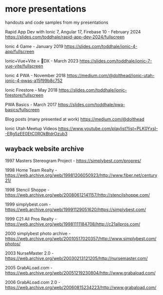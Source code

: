 # more presentations
handouts and code samples from my presentations

Rapid App Dev with Ionic 7, Angular 17, Firebase 10 - February 2024 https://slides.com/toddhale/rapid-app-dev-2024/fullscreen

Ionic 4 Game - January 2019 https://slides.com/toddhale/ionic-4-app/fullscreen

Ionic+Vue+Vite = 🚀DX - March 2023 https://slides.com/toddhale/ionic-7-vue-vite/fullscreen

Ionic 4 PWA - November 2018 https://medium.com/@dolthead/ionic-utah-ionic-4-pwas-a15f99b8c752

Ionic Firestore - May 2018 https://slides.com/toddhale/ionic-firestore/fullscreen

PWA Basics - March 2017 https://slides.com/toddhale/pwa-basics/fullscreen

Blog posts (many presented at work) https://medium.com/@dolthead

Ionic Utah Meetup Videos https://www.youtube.com/playlist?list=PLK0YxsI--ERg5zEE0EtC0ROkBtdrOzub3

## wayback website archive

1997 Masters Stereogram Project - https://simplybest.com/propres/

1998 Home Team Realty - https://web.archive.org/web/19981206050923/http://www.fiber.net/century21/

1998 Stencil Shoppe - https://web.archive.org/web/20080612141157/http://stencilshoppe.com/

1999 simplybest.com - https://web.archive.org/web/19991129051620/https://simplybest.com/

1999 C21 All Pros Realty - https://web.archive.org/web/19981111184708/http://c21allpros.com/

2000 simplybest photo archive - https://web.archive.org/web/20010517020357/http://www.simplybest.com/photos/

2003 NurseMaster 2.0 - https://web.archive.org/web/20030213121205/http://nursemaster.com/

2005 GrabALoad.com - https://web.archive.org/web/20051219230804/http://www.grabaload.com/

2006 GrabALoad.com 2.0 - https://web.archive.org/web/20060815234223/http://www.grabaload.com/

